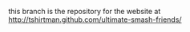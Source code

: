 this branch is the repository for the website at http://tshirtman.github.com/ultimate-smash-friends/
